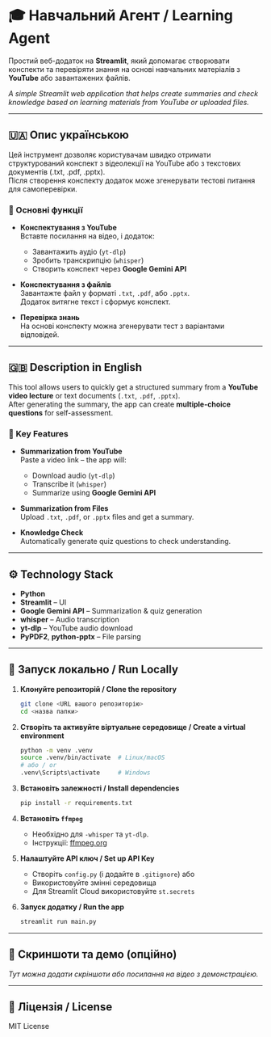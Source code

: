 # 🎓 Навчальний Агент / Learning Agent

Простий веб-додаток на **Streamlit**, який допомагає створювати конспекти та перевіряти знання на основі навчальних матеріалів з **YouTube** або завантажених файлів.

*A simple Streamlit web application that helps create summaries and check knowledge based on learning materials from YouTube or uploaded files.*

---

## 🇺🇦 Опис українською

Цей інструмент дозволяє користувачам швидко отримати структурований конспект з відеолекції на YouTube або з текстових документів (.txt, .pdf, .pptx).  
Після створення конспекту додаток може згенерувати тестові питання для самоперевірки.

### 🔑 Основні функції

- **Конспектування з YouTube**  
  Вставте посилання на відео, і додаток:
  - Завантажить аудіо (`yt-dlp`)
  - Зробить транскрипцію (`whisper`)
  - Створить конспект через **Google Gemini API**

- **Конспектування з файлів**  
  Завантажте файл у форматі `.txt`, `.pdf`, або `.pptx`.  
  Додаток витягне текст і сформує конспект.

- **Перевірка знань**  
  На основі конспекту можна згенерувати тест з варіантами відповідей.

---

## 🇬🇧 Description in English

This tool allows users to quickly get a structured summary from a **YouTube video lecture** or text documents (`.txt`, `.pdf`, `.pptx`).  
After generating the summary, the app can create **multiple-choice questions** for self-assessment.

### 🔑 Key Features

- **Summarization from YouTube**  
  Paste a video link – the app will:
  - Download audio (`yt-dlp`)
  - Transcribe it (`whisper`)
  - Summarize using **Google Gemini API**

- **Summarization from Files**  
  Upload `.txt`, `.pdf`, or `.pptx` files and get a summary.

- **Knowledge Check**  
  Automatically generate quiz questions to check understanding.

---

## ⚙️ Technology Stack

- **Python**
- **Streamlit** – UI
- **Google Gemini API** – Summarization & quiz generation
- **whisper** – Audio transcription
- **yt-dlp** – YouTube audio download
- **PyPDF2**, **python-pptx** – File parsing

---

## 🚀 Запуск локально / Run Locally

1. **Клонуйте репозиторій / Clone the repository**
   ```bash
   git clone <URL вашого репозиторію>
   cd <назва папки>
   ```

2. **Створіть та активуйте віртуальне середовище / Create a virtual environment**
   ```bash
   python -m venv .venv
   source .venv/bin/activate  # Linux/macOS
   # або / or
   .venv\Scripts\activate     # Windows
   ```

3. **Встановіть залежності / Install dependencies**
   ```bash
   pip install -r requirements.txt
   ```

4. **Встановіть `ffmpeg`**
   - Необхідно для `-whisper` та `yt-dlp`.
   - Інструкції: [ffmpeg.org](https://ffmpeg.org/download.html)

5. **Налаштуйте API ключ / Set up API Key**
   - Створіть `config.py` (і додайте в `.gitignore`) або
   - Використовуйте змінні середовища
   - Для Streamlit Cloud використовуйте `st.secrets`

6. **Запуск додатку / Run the app**
   ```bash
   streamlit run main.py
   ```

---

## 📌 Скриншоти та демо (опційно)

_Тут можна додати скріншоти або посилання на відео з демонстрацією._

---

## 📄 Ліцензія / License

MIT License
